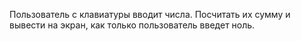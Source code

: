 Пользователь с клавиатуры вводит числа. Посчитать их сумму и вывести на экран,
как только пользователь введет ноль.
